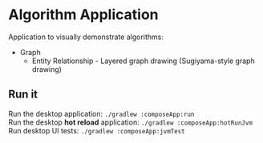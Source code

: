 # Algorithm Application

Application to visually demonstrate algorithms:

- Graph
  - Entity Relationship - Layered graph drawing (Sugiyama-style graph drawing)

## Run it

Run the desktop application: `./gradlew :composeApp:run`  
Run the desktop **hot reload** application: `./gradlew :composeApp:hotRunJvm`  
Run desktop UI tests: `./gradlew :composeApp:jvmTest`
